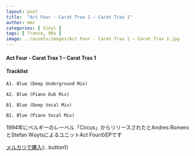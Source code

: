 ```yaml
---
layout: post
title:  "Act Four - Carat Trax 1 – Carat Trax 1"
author: mmr
categories: [ Vinyl ]
tags: [ Trance, 90s ]
image: ../assets/images/Act Four - Carat Trax 1 – Carat Trax 1.jpg
---
```


#### Act Four - Carat Trax 1 – Carat Trax 1

#### Tracklist
```md
A1. Blue (Deep Underground Mix)

A2. Blue (Piano Dub Mix)

B1. Blue (Deep Vocal Mix)

B2. Blue (Piano Vocal Mix)
```

1994年にベルギーのレーベル「Circus」からリリースされたとAndres RomeroとStefan WuytsによるユニットAct FourのEPです


[メルカリで購入](https://jp.mercari.com/item/m76260753119){: .button1}

